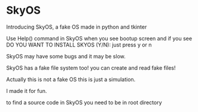 # SkyOS
Introducing SkyOS, a fake OS made in python and tkinter


Use Help() command in SkyOS
when you see bootup screen and if you see DO YOU WANT TO INSTALL SKYOS (Y/N): just press y or n

SkyOS may have some bugs and it may be slow.

SkyOS has a fake file system too!
you can create and read fake files!

Actually this is not a fake OS this is just a simulation.

I made it for fun.

to find a source code in SkyOS you need to be in root directory
